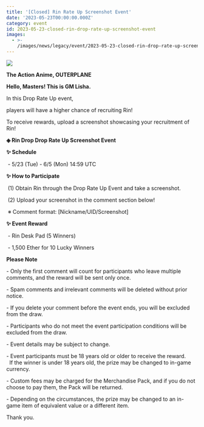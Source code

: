 ```yaml
---
title: '[Closed] Rin Rate Up Screenshot Event'
date: '2023-05-23T00:00:00.000Z'
category: event
id: 2023-05-23-closed-rin-drop-rate-up-screenshot-event
images:
  - >-
    /images/news/legacy/event/2023-05-23-closed-rin-drop-rate-up-screenshot-event/48270bd3d874496480a65e495bf572bb.webp
---
```


![](/images/news/legacy/event/2023-05-23-closed-rin-drop-rate-up-screenshot-event/48270bd3d874496480a65e495bf572bb.webp)

**The Action Anime, OUTERPLANE**

**Hello, Masters! This is GM Lisha.**

In this Drop Rate Up event,

players will have a higher chance of recruiting Rin!

To receive rewards, upload a screenshot showcasing your recruitment of Rin!

**◈ Rin Drop Drop Rate Up Screenshot Event**

**✨ Schedule**

 - 5/23 (Tue) - 6/5 (Mon) 14:59 UTC

**✨ How to Participate**

 (1) Obtain Rin through the Drop Rate Up Event and take a screenshot.

 (2) Upload your screenshot in the comment section below!

 ※ Comment format: \[Nickname/UID/Screenshot\]

**✨ Event Reward**

 \- Rin Desk Pad (5 Winners)

 - 1,500 Ether for 10 Lucky Winners

**Please Note**

\- Only the first comment will count for participants who leave multiple comments, and the reward will be sent only once.

\- Spam comments and irrelevant comments will be deleted without prior notice.

\- If you delete your comment before the event ends, you will be excluded from the draw.

\- Participants who do not meet the event participation conditions will be excluded from the draw.

\- Event details may be subject to change.

\- Event participants must be 18 years old or older to receive the reward.  
  If the winner is under 18 years old, the prize may be changed to in-game currency.

\- Custom fees may be charged for the Merchandise Pack, and if you do not choose to pay them, the Pack will be returned.

\- Depending on the circumstances, the prize may be changed to an in-game item of equivalent value or a different item.

Thank you.
